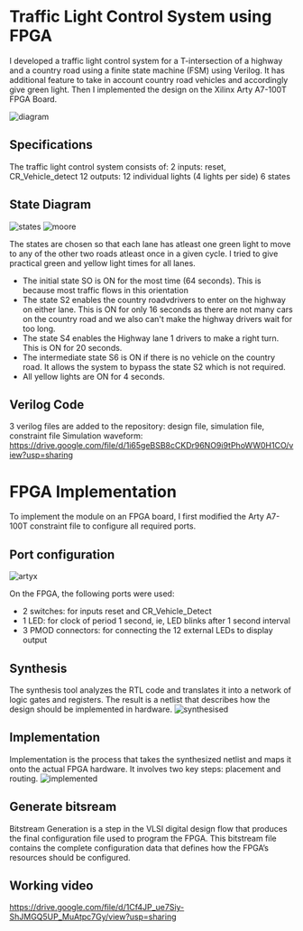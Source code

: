 # Traffic Light Control System using FPGA
I developed a traffic light control system for a T-intersection of a highway and a country road using a finite state machine (FSM) using Verilog. It has additional feature to take in account country road vehicles and accordingly give green light. Then I implemented the design on the Xilinx Arty A7-100T FPGA Board.

![diagram](images/diagram.png)

## Specifications
The traffic light control system consists of:
2 inputs: reset, CR_Vehicle_detect
12 outputs: 12 individual lights (4 lights per side)
6 states

## State Diagram
![states](images/states.png)
![moore](images/moore.jpeg)

The states are chosen so that each lane has atleast one green light to move to any of the other two roads atleast once in a given cycle.
I tried to give practical green and yellow light times for all lanes.
* The initial state SO is ON for the most time (64 seconds). This is because most traffic flows in this orientation
* The state S2 enables the country roadvdrivers to enter on the highway on either lane. This is ON for only 16 seconds as there are not many cars on the country road and we also can't
make the highway drivers wait for too long.
* The state S4 enables the Highway lane 1 drivers to make a right turn. This is ON for 20 seconds.
* The intermediate state S6 is ON if there is no vehicle on the country road. It allows the system to bypass the state S2 which is not required.
* All yellow lights are ON for 4 seconds.

## Verilog Code
3 verilog files are added to the repository:
design file, simulation file, constraint file
Simulation waveform: https://drive.google.com/file/d/1i65geBSB8cCKDr96NO9i9tPhoWW0H1CO/view?usp=sharing

# FPGA Implementation 
To implement the module on an FPGA board, I first modified the Arty A7-100T constraint file to configure all required ports.

## Port configuration
![artyx](images/artyx.png)

On the FPGA, the following ports were used:
* 2 switches: for inputs reset and CR_Vehicle_Detect
* 1 LED: for clock of period 1 second, ie, LED blinks after 1 second interval
* 3 PMOD connectors: for connecting the 12 external LEDs to display output

## Synthesis
The synthesis tool analyzes the RTL code and translates it into a network of logic gates and registers. The result is a netlist that describes how the design should be implemented in hardware.
![synthesised](images/synthesised.png)

## Implementation
Implementation is the process that takes the synthesized netlist and maps it onto the actual FPGA hardware. It involves two key steps: placement and routing.
![implemented](images/implemented.png)

## Generate bitsream
Bitstream Generation is a step in the VLSI digital design flow that produces the final configuration file used to program the FPGA. This bitstream file contains the complete configuration data that defines how the FPGA’s resources should be configured.

## Working video
https://drive.google.com/file/d/1Cf4JP_ue7Siy-ShJMGQ5UP_MuAtpc7Gy/view?usp=sharing

